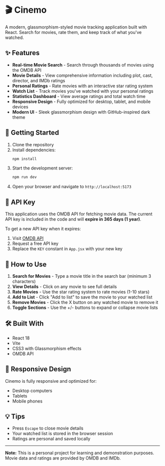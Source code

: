 # 🎬 Cinemo

A modern, glassmorphism-styled movie tracking application built with React. Search for movies, rate them, and keep track of what you've watched.

## ✨ Features

- **Real-time Movie Search** - Search through thousands of movies using the OMDB API
- **Movie Details** - View comprehensive information including plot, cast, director, and IMDb ratings
- **Personal Ratings** - Rate movies with an interactive star rating system
- **Watch List** - Track movies you've watched with your personal ratings
- **Statistics Dashboard** - View average ratings and total watch time
- **Responsive Design** - Fully optimized for desktop, tablet, and mobile devices
- **Modern UI** - Sleek glassmorphism design with GitHub-inspired dark theme

## 🚀 Getting Started

1. Clone the repository
2. Install dependencies:
   ```bash
   npm install
   ```
3. Start the development server:
   ```bash
   npm run dev
   ```
4. Open your browser and navigate to `http://localhost:5173`

## 🔑 API Key

This application uses the OMDB API for fetching movie data. The current API key is included in the code and will **expire in 365 days (1 year)**.

To get a new API key when it expires:

1. Visit [OMDB API](http://www.omdbapi.com/apikey.aspx)
2. Request a free API key
3. Replace the `KEY` constant in `App.jsx` with your new key

## 🎯 How to Use

1. **Search for Movies** - Type a movie title in the search bar (minimum 3 characters)
2. **View Details** - Click on any movie to see full details
3. **Rate Movies** - Use the star rating system to rate movies (1-10 stars)
4. **Add to List** - Click "Add to list" to save the movie to your watched list
5. **Remove Movies** - Click the X button on any watched movie to remove it
6. **Toggle Sections** - Use the +/- buttons to expand or collapse movie lists

## 🛠️ Built With

- React 18
- Vite
- CSS3 with Glassmorphism effects
- OMDB API

## 📱 Responsive Design

Cinemo is fully responsive and optimized for:

- Desktop computers
- Tablets
- Mobile phones

## 💡 Tips

- Press `Escape` to close movie details
- Your watched list is stored in the browser session
- Ratings are personal and saved locally

---

**Note:** This is a personal project for learning and demonstration purposes. Movie data and ratings are provided by OMDB and IMDb.
